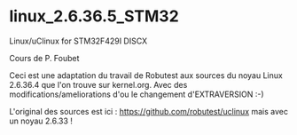 # linux_2.6.36.5_STM32
Linux/uClinux for STM32F429I DISCX

Cours de P. Foubet

Ceci est une adaptation du travail de Robutest aux sources du noyau
Linux 2.6.36.4 que l'on trouve sur kernel.org.
Avec des modifications/ameliorations d'ou le changement d'EXTRAVERSION :-)

L'original des sources est ici : https://github.com/robutest/uclinux
mais avec un noyau 2.6.33 !


